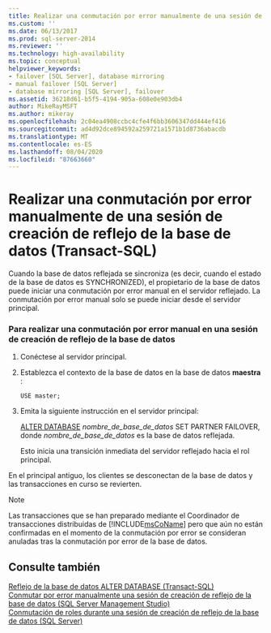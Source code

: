 ```yaml
---
title: Realizar una conmutación por error manualmente de una sesión de creación de reflejo de la base de datos (Transact-SQL) | Microsoft Docs
ms.custom: ''
ms.date: 06/13/2017
ms.prod: sql-server-2014
ms.reviewer: ''
ms.technology: high-availability
ms.topic: conceptual
helpviewer_keywords:
- failover [SQL Server], database mirroring
- manual failover [SQL Server]
- database mirroring [SQL Server], failover
ms.assetid: 36218d61-b5f5-4194-905a-608e0e903db4
author: MikeRayMSFT
ms.author: mikeray
ms.openlocfilehash: 2c04ea4908ccbc4cfe4f6bb3606347dd444ef416
ms.sourcegitcommit: ad4d92dce894592a259721a1571b1d8736abacdb
ms.translationtype: MT
ms.contentlocale: es-ES
ms.lasthandoff: 08/04/2020
ms.locfileid: "87663660"
---
```

# <a name="manually-fail-over-a-database-mirroring-session-transact-sql"></a>Realizar una conmutación por error manualmente de una sesión de creación de reflejo de la base de datos (Transact-SQL)
  Cuando la base de datos reflejada se sincroniza (es decir, cuando el estado de la base de datos es SYNCHRONIZED), el propietario de la base de datos puede iniciar una conmutación por error manual en el servidor reflejado. La conmutación por error manual solo se puede iniciar desde el servidor principal.  
  
### <a name="to-manually-fail-over-a-database-mirroring-session"></a>Para realizar una conmutación por error manual en una sesión de creación de reflejo de la base de datos  
  
1.  Conéctese al servidor principal.  
  
2.  Establezca el contexto de la base de datos en la base de datos **maestra** :  
  
     `USE master;`  
  
3.  Emita la siguiente instrucción en el servidor principal:  
  
     [ALTER DATABASE](/sql/t-sql/statements/alter-database-transact-sql-database-mirroring) *nombre_de_base_de_datos* SET PARTNER FAILOVER, donde *nombre_de_base_de_datos* es la base de datos reflejada.  
  
     Esto inicia una transición inmediata del servidor reflejado hacia el rol principal.  
  
 En el principal antiguo, los clientes se desconectan de la base de datos y las transacciones en curso se revierten.  
  
> [!NOTE]  
>  Las transacciones que se han preparado mediante el Coordinador de transacciones distribuidas de [!INCLUDE[msCoName](../../includes/msconame-md.md)] pero que aún no están confirmadas en el momento de la conmutación por error se consideran anuladas tras la conmutación por error de la base de datos.  
  
## <a name="see-also"></a>Consulte también  
 [Reflejo de la base de datos ALTER DATABASE &#40;Transact-SQL&#41;](/sql/t-sql/statements/alter-database-transact-sql-database-mirroring)   
 [Conmutar por error manualmente una sesión de creación de reflejo de la base de datos &#40;SQL Server Management Studio&#41;](manually-fail-over-a-database-mirroring-session-sql-server-management-studio.md)   
 [Conmutación de roles durante una sesión de creación de reflejo de la base de datos &#40;SQL Server&#41;](role-switching-during-a-database-mirroring-session-sql-server.md)  
  
  
